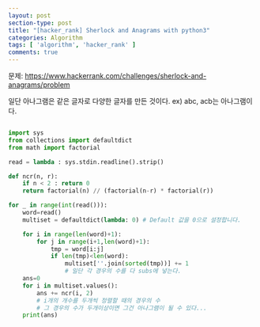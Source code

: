 ```yaml
---
layout: post
section-type: post
title: "[hacker_rank] Sherlock and Anagrams with python3"
categories: Algorithm
tags: [ 'algorithm', 'hacker_rank' ]
comments: true
---
```


문제:
https://www.hackerrank.com/challenges/sherlock-and-anagrams/problem


일단 아나그램은 같은 글자로 다양한 글자를 만든 것이다.
ex) abc, acb는 아나그램이다.

``` python

import sys
from collections import defaultdict
from math import factorial

read = lambda : sys.stdin.readline().strip()

def ncr(n, r):
    if n < 2 : return 0
    return factorial(n) // (factorial(n-r) * factorial(r))

for _ in range(int(read())):
    word=read()
    multiset = defaultdict(lambda: 0) # Default 값을 0으로 설정합니다.

    for i in range(len(word)+1):
        for j in range(i+1,len(word)+1):
            tmp = word[i:j]
            if len(tmp)<len(word):
                multiset[''.join(sorted(tmp))] += 1
                # 일단 각 경우의 수를 다 subs에 넣는다.
    ans=0
    for i in multiset.values():
        ans += ncr(i, 2)
        # i개의 개수를 두개씩 정렬할 때의 경우의 수
        # 그 경우의 수가 두개이상이면 그건 아나그램이 될 수 있다...
    print(ans)

```
